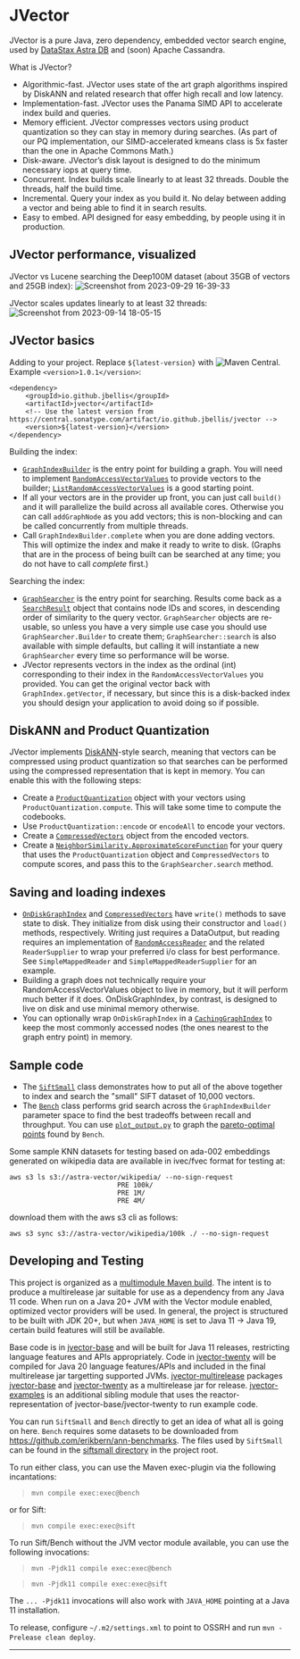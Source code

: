 # JVector 
JVector is a pure Java, zero dependency, embedded vector search engine, used by [DataStax Astra DB](https://www.datastax.com/products/datastax-astra) and (soon) Apache Cassandra.

What is JVector?
- Algorithmic-fast. JVector uses state of the art graph algorithms inspired by DiskANN and related research that offer high recall and low latency.
- Implementation-fast. JVector uses the Panama SIMD API to accelerate index build and queries.
- Memory efficient. JVector compresses vectors using product quantization so they can stay in memory during searches.  (As part of our PQ implementation, our SIMD-accelerated kmeans class is 5x faster than the one in Apache Commons Math.)
- Disk-aware. JVector’s disk layout is designed to do the minimum necessary iops at query time.
- Concurrent.  Index builds scale linearly to at least 32 threads.  Double the threads, half the build time.
- Incremental. Query your index as you build it.  No delay between adding a vector and being able to find it in search results.
- Easy to embed. API designed for easy embedding, by people using it in production.


## JVector performance, visualized
JVector vs Lucene searching the Deep100M dataset (about 35GB of vectors and 25GB index):
![Screenshot from 2023-09-29 16-39-33](https://github.com/jbellis/jvector/assets/42158/7710f33d-ff6a-4282-9e31-4a5eaacd796f)

JVector scales updates linearly to at least 32 threads:
![Screenshot from 2023-09-14 18-05-15](https://github.com/jbellis/jvector/assets/42158/f0127bfc-6c45-48b9-96ea-95b2120da0d9)

## JVector basics
Adding to your project. Replace `${latest-version}` with ![Maven Central](https://img.shields.io/maven-central/v/io.github.jbellis/jvector?color=green). Example `<version>1.0.1</version>`:

```
<dependency>        
    <groupId>io.github.jbellis</groupId>          
    <artifactId>jvector</artifactId>
    <!-- Use the latest version from https://central.sonatype.com/artifact/io.github.jbellis/jvector -->
    <version>${latest-version}</version>
</dependency>
```

Building the index:
- [`GraphIndexBuilder`](./jvector-base/src/main/java/io/github/jbellis/jvector/graph/GraphIndexBuilder.java) is the entry point for building a graph.  You will need to implement
  [`RandomAccessVectorValues`](./jvector-base/src/main/java/io/github/jbellis/jvector/graph/RandomAccessVectorValues.java) to provide vectors to the builder;
  [`ListRandomAccessVectorValues`](./jvector-base/src/main/java/io/github/jbellis/jvector/graph/ListRandomAccessVectorValues.java) is a good starting point.
- If all your vectors
  are in the provider
  up front, you can just call `build()` and it will parallelize the build across
  all available cores.  Otherwise you can call `addGraphNode` as you add vectors; 
  this is non-blocking and can be called concurrently from multiple threads.
- Call `GraphIndexBuilder.complete` when you are done adding vectors.  This will
  optimize the index and make it ready to write to disk.  (Graphs that are
  in the process of being built can be searched at any time; you do not have to call
  *complete* first.)

Searching the index:
- [`GraphSearcher`](./jvector-base/src/main/java/io/github/jbellis/jvector/graph/GraphSearcher.java) is the entry point for searching.  Results come back as a [`SearchResult`](./jvector-base/src/main/java/io/github/jbellis/jvector/graph/SearchResult.java) object that contains node IDs and scores, in
  descending order of similarity to the query vector.  `GraphSearcher` objects are re-usable,
  so unless you have a very simple use case you should use `GraphSearcher.Builder` to
  create them; `GraphSearcher::search` is also available with simple defaults, but calling it
  will instantiate a new `GraphSearcher` every time so performance will be worse.
- JVector represents vectors in the index as the ordinal (int) corresponding to their
  index in the `RandomAccessVectorValues` you provided.  You can get the original vector
  back with `GraphIndex.getVector`, if necessary, but since this is a disk-backed index
  you should design your application to avoid doing so if possible.

## DiskANN and Product Quantization 
JVector implements [DiskANN](https://suhasjs.github.io/files/diskann_neurips19.pdf)-style 
search, meaning that vectors can be compressed using product quantization so that searches
can be performed using the compressed representation that is kept in memory.  You can enable
this with the following steps:
- Create a [`ProductQuantization`](./jvector-base/src/main/java/io/github/jbellis/jvector/pq/ProductQuantization.java) object with your vectors using `ProductQuantization.compute`.  This will take some time
  to compute the codebooks.
- Use `ProductQuantization::encode` or `encodeAll` to encode your vectors.
- Create a [`CompressedVectors`](./jvector-base/src/main/java/io/github/jbellis/jvector/disk/CompressedVectors.java) object from the encoded vectors.
- Create a [`NeighborSimilarity.ApproximateScoreFunction`](./jvector-base/src/main/java/io/github/jbellis/jvector/graph/NeighborSimilarity.java) for your query that uses the
  `ProductQuantization` object and `CompressedVectors` to compute scores, and pass this
  to the `GraphSearcher.search` method.

## Saving and loading indexes
- [`OnDiskGraphIndex`](./jvector-base/src/main/java/io/github/jbellis/jvector/disk/OnDiskGraphIndex.java) and [`CompressedVectors`](./jvector-base/src/main/java/io/github/jbellis/jvector/disk/CompressedVectors.java) have `write()` methods to save state to disk.
  They initialize from disk using their constructor and `load()` methods, respectively.
  Writing just requires a DataOutput, but reading requires an 
  implementation of [`RandomAccessReader`](./jvector-base/src/main/java/io/github/jbellis/jvector/disk/RandomAccessReader.java) and the related `ReaderSupplier` to wrap your
  preferred i/o class for best performance. See `SimpleMappedReader` and `SimpleMappedReaderSupplier` for an example.
- Building a graph does not technically require your RandomAccessVectorValues object
  to live in memory, but it will perform much better if it does.  OnDiskGraphIndex,
  by contrast, is designed to live on disk and use minimal memory otherwise.
- You can optionally wrap `OnDiskGraphIndex` in a [`CachingGraphIndex`](./jvector-base/src/main/java/io/github/jbellis/jvector/disk/CachingGraphIndex.java) to keep the most commonly accessed
  nodes (the ones nearest to the graph entry point) in memory.

## Sample code
- The [`SiftSmall`](./jvector-examples/src/main/java/io/github/jbellis/jvector/example/SiftSmall.java) class demonstrates how to put all of the above together to index and search the
  "small" SIFT dataset of 10,000 vectors.
- The [`Bench`](./jvector-examples/src/main/java/io/github/jbellis/jvector/example/Bench.java) class performs grid search across the `GraphIndexBuilder` parameter space to find
  the best tradeoffs between recall and throughput.  You can use [`plot_output.py`](./plot_output.py) to graph the [pareto-optimal
  points](https://en.wikipedia.org/wiki/Pareto_efficiency) found by `Bench`.

Some sample KNN datasets for testing based on ada-002 embeddings generated on wikipedia data are available in ivec/fvec format for testing at:

```
aws s3 ls s3://astra-vector/wikipedia/ --no-sign-request 
                           PRE 100k/
                           PRE 1M/
                           PRE 4M/
```

download them with the aws s3 cli as follows:

```
aws s3 sync s3://astra-vector/wikipedia/100k ./ --no-sign-request
```


## Developing and Testing
This project is organized as a [multimodule Maven build](https://maven.apache.org/guides/mini/guide-multiple-modules.html). The intent is to produce a multirelease jar suitable for use as
a dependency from any Java 11 code. When run on a Java 20+ JVM with the Vector module enabled, optimized vector 
providers will be used. In general, the project is structured to be built with JDK 20+, but when `JAVA_HOME` is set to
Java 11 -> Java 19, certain build features will still be available.

Base code is in [jvector-base](./jvector-base) and will be built for Java 11 releases, restricting language features and APIs
appropriately. Code in [jvector-twenty](./jvector-twenty) will be compiled for Java 20 language features/APIs and included in the final
multirelease jar targetting supported JVMs. [jvector-multirelease](./jvector-multirelease) packages [jvector-base](./jvector-base) and [jvector-twenty](./jvector-twenty) as a
multirelease jar for release. [jvector-examples](./jvector-examples) is an additional sibling module that uses the reactor-representation of
jvector-base/jvector-twenty to run example code.

You can run `SiftSmall` and `Bench` directly to get an idea of what all is going on here. `Bench`
requires some datasets to be downloaded from https://github.com/erikbern/ann-benchmarks. The files used by `SiftSmall`
can be found in the [siftsmall directory](./siftsmall) in the project root.

To run either class, you can use the Maven exec-plugin via the following incantations:

> `mvn compile exec:exec@bench`

or for Sift:

> `mvn compile exec:exec@sift`

To run Sift/Bench without the JVM vector module available, you can use the following invocations:

> `mvn -Pjdk11 compile exec:exec@bench`

> `mvn -Pjdk11 compile exec:exec@sift`

The `... -Pjdk11` invocations will also work with `JAVA_HOME` pointing at a Java 11 installation.

To release, configure `~/.m2/settings.xml` to point to OSSRH and run `mvn -Prelease clean deploy`.

---
